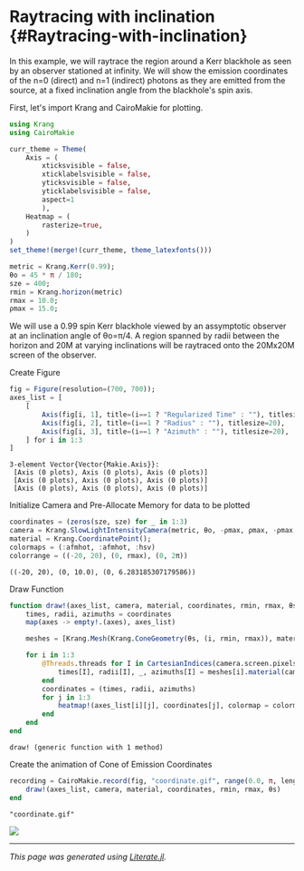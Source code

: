 


# Raytracing with inclination {#Raytracing-with-inclination}

In this example, we will raytrace the region around a Kerr blackhole as seen by an observer stationed at infinity. We will show the emission coordinates of the n=0 (direct) and n=1 (indirect) photons as they are emitted from the source, at a fixed inclination angle from the blackhole&#39;s spin axis.

First, let&#39;s import Krang and CairoMakie for plotting.

```julia
using Krang
using CairoMakie

curr_theme = Theme(
    Axis = (
        xticksvisible = false,
        xticklabelsvisible = false,
        yticksvisible = false,
        yticklabelsvisible = false,
        aspect=1
        ),
    Heatmap = (
        rasterize=true,
    )
)
set_theme!(merge!(curr_theme, theme_latexfonts()))

metric = Krang.Kerr(0.99);
θo = 45 * π / 180;
sze = 400;
rmin = Krang.horizon(metric)
rmax = 10.0;
ρmax = 15.0;
```


We will use a 0.99 spin Kerr blackhole viewed by an assymptotic observer at an inclination angle of θo=π/4. A region spanned by radii between the horizon and 20M at varying inclinations will be raytraced onto the 20Mx20M screen of the observer.

Create Figure

```julia
fig = Figure(resolution=(700, 700));
axes_list = [
    [
        Axis(fig[i, 1], title=(i==1 ? "Regularized Time" : ""), titlesize=20, ylabel=(i==1 ? L"n=0" : i==2 ? L"n=1" : L"n=2"), ylabelsize=20),
        Axis(fig[i, 2], title=(i==1 ? "Radius" : ""), titlesize=20),
        Axis(fig[i, 3], title=(i==1 ? "Azimuth" : ""), titlesize=20),
    ] for i in 1:3
]
```


```
3-element Vector{Vector{Makie.Axis}}:
 [Axis (0 plots), Axis (0 plots), Axis (0 plots)]
 [Axis (0 plots), Axis (0 plots), Axis (0 plots)]
 [Axis (0 plots), Axis (0 plots), Axis (0 plots)]
```


Initialize Camera and Pre-Allocate Memory for data to be plotted

```julia
coordinates = (zeros(sze, sze) for _ in 1:3)
camera = Krang.SlowLightIntensityCamera(metric, θo, -ρmax, ρmax, -ρmax, ρmax, sze);
material = Krang.CoordinatePoint();
colormaps = (:afmhot, :afmhot, :hsv)
colorrange = ((-20, 20), (0, rmax), (0, 2π))
```


```
((-20, 20), (0, 10.0), (0, 6.283185307179586))
```


Draw Function

```julia
function draw!(axes_list, camera, material, coordinates, rmin, rmax, θs)
    times, radii, azimuths = coordinates
    map(axes -> empty!.(axes), axes_list)

    meshes = [Krang.Mesh(Krang.ConeGeometry(θs, (i, rmin, rmax)), material) for i in 0:2]

    for i in 1:3
        @Threads.threads for I in CartesianIndices(camera.screen.pixels)
            times[I], radii[I], _, azimuths[I] = meshes[i].material(camera.screen.pixels[I], meshes[i].geometry)
        end
        coordinates = (times, radii, azimuths)
        for j in 1:3
            heatmap!(axes_list[i][j], coordinates[j], colormap = colormaps[j], colorrange=colorrange[j])
        end
    end
end
```


```
draw! (generic function with 1 method)
```


Create the animation of Cone of Emission Coordinates

```julia
recording = CairoMakie.record(fig, "coordinate.gif", range(0.0, π, length=180), framerate=12) do θs
    draw!(axes_list, camera, material, coordinates, rmin, rmax, θs)
end
```


```
"coordinate.gif"
```



![](coordinate.gif)



---


_This page was generated using [Literate.jl](https://github.com/fredrikekre/Literate.jl)._

